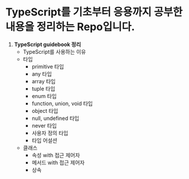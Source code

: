 # TypeScript를 기초부터 응용까지 공부한 내용을 정리하는 Repo입니다.

1. **TypeScript guidebook 정리**
   - TypeScript를 사용하는 이유
   - 타입
     - primitive 타입
     - any 타입
     - array 타입
     - tuple 타입
     - enum 타입
     - function, union, void 타입
     - object 타입
     - null, undefined 타입
     - never 타입
     - 사용자 정의 타입
     - 타입 어설션
   - 클래스
     - 속성 with 접근 제어자
     - 메서드 with 접근 제어자
     - 상속
